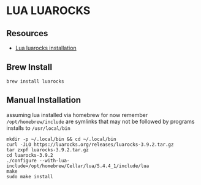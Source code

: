 # LUA LUAROCKS

## Resources

- [Lua luarocks installation](https://github.com/luarocks/luarocks/wiki/Installation-instructions-for-Unix)

## Brew Install

```console
brew install luarocks
```

## Manual Installation

assuming lua installed via homebrew for now
remember `/opt/homebrew/include` are symlinks that may not be followed by programs
installs to `/usr/local/bin`

```console
mkdir -p ~/.local/bin && cd ~/.local/bin
curl -JLO https://luarocks.org/releases/luarocks-3.9.2.tar.gz
tar zxpf luarocks-3.9.2.tar.gz
cd luarocks-3.9.2
./configure --with-lua-include=/opt/homebrew/Cellar/lua/5.4.4_1/include/lua
make
sudo make install
```
